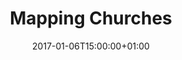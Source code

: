 ---
date: "2017-01-06T15:00:00+01:00"
title: "Mapping Churches"
publishdate: "2017-01-06"
event: "Annual meeting of British and Irish church statisticians"
event_url:
location: 
address:
  street:
  city: Cardiff
  region:
  postcode:
  country: Wales
summary: ""
authors: ["jeremy"]
url_slides: https://jeremykidwell.info/files/presentations/presentation-20160106-mapping_churches.key
---
